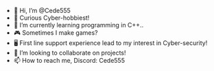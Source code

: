 - 👋 Hi, I’m @Cede555
- 👀 Curious Cyber-hobbiest!
- 🌱 I’m currently learning programming in C++..
- 🎮 Sometimes I make games?
- 🖥️ First line support experience lead to my interest in Cyber-security!
- 💞️ I’m looking to collaborate on projects!
- 📫 How to reach me, Discord: Cede555
